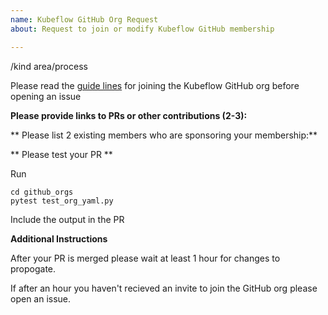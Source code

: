 ```yaml
---
name: Kubeflow GitHub Org Request
about: Request to join or modify Kubeflow GitHub membership

---
```


/kind area/process

Please read the [guide lines](https://www.kubeflow.org/docs/about/contributing/#joining-the-community) for joining the Kubeflow GitHub org before opening an issue

**Please provide links to PRs or other contributions (2-3):**

** Please list 2 existing members who are sponsoring your membership:**

** Please test your PR **

Run

```
cd github_orgs
pytest test_org_yaml.py
```
Include the output in the PR

**Additional Instructions**

After your PR is merged please wait at least 1 hour for changes to propogate. 

If after an hour you haven't recieved an invite to join the GitHub org please open an issue.
